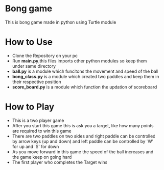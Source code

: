 # Bong game
 This is bong game made in python using Turtle module

# How to Use
-  Clone the Repository on your pc
-  Run **main.py**,this files imports other python modules so keep them under same directory
-  **ball.py** is a module which funcitons the movement and speed of the ball
-  **bong_class.py** is a module which created two paddles and keep them in their respective position
-  **score_board.py** is a module which function the updation of scoreboard

# How to Play

-  This is a two player game
-  After you start this game this is ask you a target, like how many points are required to win this game
-  There are two paddles on two sides and right paddle can be controlled by arrow keys (up and down) and left paddle can be controlled by 'W' for up and 'S' for down
-  As you move forward in this game the speed of the ball increases and the game keep on going hard
-  The first player who completes the Target wins
